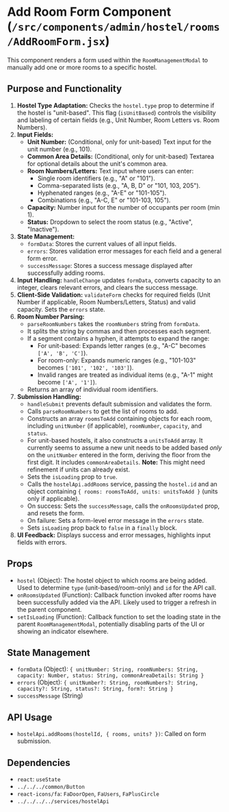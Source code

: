 # Add Room Form Component (`/src/components/admin/hostel/rooms/AddRoomForm.jsx`)

This component renders a form used within the `RoomManagementModal` to manually add one or more rooms to a specific hostel.

## Purpose and Functionality

1.  **Hostel Type Adaptation:** Checks the `hostel.type` prop to determine if the hostel is "unit-based". This flag (`isUnitBased`) controls the visibility and labeling of certain fields (e.g., Unit Number, Room Letters vs. Room Numbers).
2.  **Input Fields:**
    - **Unit Number:** (Conditional, only for unit-based) Text input for the unit number (e.g., 101).
    - **Common Area Details:** (Conditional, only for unit-based) Textarea for optional details about the unit's common area.
    - **Room Numbers/Letters:** Text input where users can enter:
      - Single room identifiers (e.g., "A" or "101").
      - Comma-separated lists (e.g., "A, B, D" or "101, 103, 205").
      - Hyphenated ranges (e.g., "A-E" or "101-105").
      - Combinations (e.g., "A-C, E" or "101-103, 105").
    - **Capacity:** Number input for the number of occupants per room (min 1).
    - **Status:** Dropdown to select the room status (e.g., "Active", "Inactive").
3.  **State Management:**
    - `formData`: Stores the current values of all input fields.
    - `errors`: Stores validation error messages for each field and a general form error.
    - `successMessage`: Stores a success message displayed after successfully adding rooms.
4.  **Input Handling:** `handleChange` updates `formData`, converts capacity to an integer, clears relevant errors, and clears the success message.
5.  **Client-Side Validation:** `validateForm` checks for required fields (Unit Number if applicable, Room Numbers/Letters, Status) and valid capacity. Sets the `errors` state.
6.  **Room Number Parsing:**
    - `parseRoomNumbers` takes the `roomNumbers` string from `formData`.
    - It splits the string by commas and then processes each segment.
    - If a segment contains a hyphen, it attempts to expand the range:
      - For unit-based: Expands letter ranges (e.g., "A-C" becomes `['A', 'B', 'C']`).
      - For room-only: Expands numeric ranges (e.g., "101-103" becomes `['101', '102', '103']`).
      - Invalid ranges are treated as individual items (e.g., "A-1" might become `['A', '1']`).
    - Returns an array of individual room identifiers.
7.  **Submission Handling:**
    - `handleSubmit` prevents default submission and validates the form.
    - Calls `parseRoomNumbers` to get the list of rooms to add.
    - Constructs an array `roomsToAdd` containing objects for each room, including `unitNumber` (if applicable), `roomNumber`, `capacity`, and `status`.
    - For unit-based hostels, it also constructs a `unitsToAdd` array. It currently seems to assume a new unit needs to be added based _only_ on the `unitNumber` entered in the form, deriving the floor from the first digit. It includes `commonAreaDetails`. **Note:** This might need refinement if units can already exist.
    - Sets the `isLoading` prop to `true`.
    - Calls the `hostelApi.addRooms` service, passing the `hostel.id` and an object containing `{ rooms: roomsToAdd, units: unitsToAdd }` (units only if applicable).
    - On success: Sets the `successMessage`, calls the `onRoomsUpdated` prop, and resets the form.
    - On failure: Sets a form-level error message in the `errors` state.
    - Sets `isLoading` prop back to `false` in a `finally` block.
8.  **UI Feedback:** Displays success and error messages, highlights input fields with errors.

## Props

- `hostel` (Object): The hostel object to which rooms are being added. Used to determine `type` (unit-based/room-only) and `id` for the API call.
- `onRoomsUpdated` (Function): Callback function invoked after rooms have been successfully added via the API. Likely used to trigger a refresh in the parent component.
- `setIsLoading` (Function): Callback function to set the loading state in the parent `RoomManagementModal`, potentially disabling parts of the UI or showing an indicator elsewhere.

## State Management

- `formData` (Object): `{ unitNumber: String, roomNumbers: String, capacity: Number, status: String, commonAreaDetails: String }`
- `errors` (Object): `{ unitNumber?: String, roomNumbers?: String, capacity?: String, status?: String, form?: String }`
- `successMessage` (String)

## API Usage

- `hostelApi.addRooms(hostelId, { rooms, units? })`: Called on form submission.

## Dependencies

- `react`: `useState`
- `../../../common/Button`
- `react-icons/fa`: `FaDoorOpen`, `FaUsers`, `FaPlusCircle`
- `../../../../services/hostelApi`

